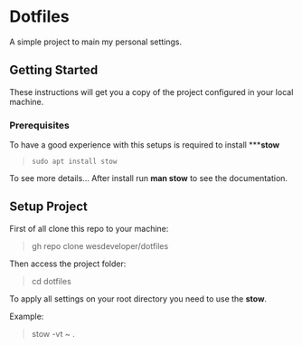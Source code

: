 # Dotfiles

A simple project to main my personal settings.

## Getting Started

These instructions will get you a copy of the project configured in your local machine.

### Prerequisites

To have a good experience with this setups is required to install *****stow**
> `sudo apt install stow`

To see more details... After install run **man stow** to see the documentation.

## Setup Project

First of all clone this repo to your machine:
> gh repo clone wesdeveloper/dotfiles

Then access the project folder:
> cd dotfiles

To apply all settings on your root directory you need to use the **stow**.

Example:
> stow -vt ~ .

